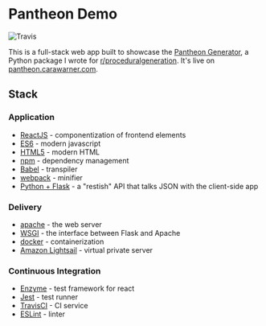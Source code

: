 # Pantheon Demo

![Travis](https://img.shields.io/travis/carawarner/pantheon-demo/master.svg)

This is a full-stack web app built to showcase the [Pantheon Generator](https://github.com/carawarner/pantheon), a Python package I wrote for [r/proceduralgeneration](https://www.reddit.com/r/proceduralgeneration/comments/6lt82x/monthly_challenge_20_july_2017_procedural/). It's live on [pantheon.carawarner.com](pantheon.carawarner.com).

## Stack

### Application

- [ReactJS](/carawarner/pantheon-demo/wiki/React) - componentization of frontend elements
- [ES6](/carawarner/pantheon-demo/wiki/ES6) - modern javascript
- [HTML5](/carawarner/pantheon-demo/wiki/HTML5) - modern HTML
- [npm](/carawarner/pantheon-demo/wiki/npm) - dependency management
- [Babel](/carawarner/pantheon-demo/wiki/babel) - transpiler
- [webpack](/carawarner/pantheon-demo/wiki/webpack) - minifier
- [Python + Flask](/carawarner/pantheon-demo/wiki/Flask) - a "restish" API that talks JSON with the client-side app

### Delivery

- [apache](/carawarner/pantheon-demo/wiki/apache) - the web server
- [WSGI](/carawarner/pantheon-demo/wiki/wsgi) - the interface between Flask and Apache
- [docker](/carawarner/pantheon-demo/wiki/docker) - containerization
- [Amazon Lightsail](/carawarner/pantheon-demo/wiki/aws-lightsail) - virtual private server

### Continuous Integration

- [Enzyme](/carawarner/pantheon-demo/wiki/enzyme) - test framework for react
- [Jest](/carawarner/pantheon-demo/wiki/jest) - test runner
- [TravisCI](/carawarner/pantheon-demo/wiki/travisci) - CI service
- [ESLint](/carawarner/pantheon-demo/wiki/eslint) - linter
